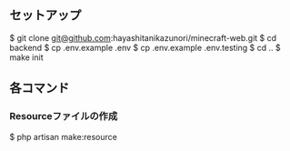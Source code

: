 ## セットアップ

$ git clone git@github.com:hayashitanikazunori/minecraft-web.git
$ cd backend
$ cp .env.example .env
$ cp .env.example .env.testing
$ cd ..
$ make init

## 各コマンド

### Resourceファイルの作成
$ php artisan make:resource
